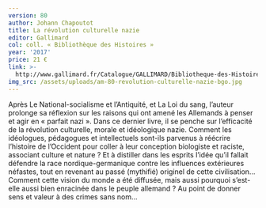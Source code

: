 ```yaml
---
version: 80
author: Johann Chapoutot
title: La révolution culturelle nazie
editor: Gallimard
col: coll. « Bibliothèque des Histoires »
year: '2017'
price: 21 €
link: >-
  http://www.gallimard.fr/Catalogue/GALLIMARD/Bibliotheque-des-Histoires/La-revolution-culturelle-nazie
img_src: /assets/uploads/am-80-revolution-culturelle-nazie-bgo.jpg
---
```

Après Le National-socialisme et l’Antiquité, et La Loi du sang,
 l’auteur prolonge sa réflexion sur les raisons qui ont amené les
 Allemands à penser et agir en « parfait nazi ». Dans ce dernier
 livre, il se penche sur l’efficacité de la révolution culturelle, morale
 et idéologique nazie. Comment les idéologues, pédagogues et intellectuels
 sont-ils parvenus à réécrire l’histoire de l’Occident pour
 coller à leur conception biologiste et raciste, associant culture et
 nature ? Et à distiller dans les esprits l’idée qu’il fallait défendre
 la race nordique-germanique contre les influences extérieures néfastes,
 tout en revenant au passé (mythifié) originel de cette civilisation…
 Comment cette vision du monde a été diffusée, mais
 aussi pourquoi s’est-elle aussi bien enracinée dans le peuple allemand ? Au point de
 donner sens et valeur à des crimes sans nom…
